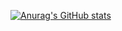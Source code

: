 [![Anurag's GitHub stats](https://github-readme-stats.vercel.app/api?username=tychurch01)](https://github.com/anuraghazra/github-readme-stats)
